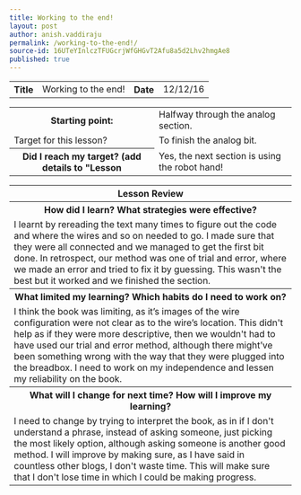 ```yaml
---
title: Working to the end!
layout: post
author: anish.vaddiraju
permalink: /working-to-the-end!/
source-id: 16UTeYInlczTFUGcrjWfGHGvT2Afu8a5d2Lhv2hmgAe8
published: true
---
```

<table>
  <tr>
    <th>Title</th>
    <td>Working to the end!</td>
    <th>Date</th>
    <td>12/12/16</td>
  </tr>
</table>


<table>
  <tr>
    <th>Starting point:</th>
    <td>Halfway through the analog section.</td>
  </tr>
  <tr>
    <td>Target for this lesson?</td>
    <td>To finish the analog bit.</td>
  </tr>
  <tr>
    <th>Did I reach my target? 
(add details to "Lesson </th>
    <td>Yes, the next section is using the robot hand!</td>
  </tr>
</table>


<table>
  <tr>
    <th>Lesson Review</th>
  </tr>
  <tr>
    <th>How did I learn? What strategies were effective?  </th>
  </tr>
  <tr>
    <td>I learnt by rereading the text many times to figure out the code and where the wires and so on needed to go. I made sure that they were all connected and we managed to get the first bit done. In retrospect, our method was one of trial and error, where we made an error and tried to fix it by guessing. This wasn't the best but it worked and we finished the section.</td>
  </tr>
  <tr>
    <th>What limited my learning? Which habits do I need to work on? </th>
  </tr>
  <tr>
    <td>I think the book was limiting, as it’s images of the wire configuration were not clear as to the wire’s location. This didn't help as if they were more descriptive, then we wouldn't had to have used our trial and error method, although there might’ve been something wrong with the way that they were plugged into the breadbox. I need to work on my independence and lessen my reliability on the book.</td>
  </tr>
  <tr>
    <th>What will I change for next time? How will I improve my learning?</th>
  </tr>
  <tr>
    <td>I need to change by trying to interpret the book, as in if I don't understand a phrase, instead of asking someone, just picking the most likely option, although asking someone is another good method. I will improve by making sure, as I have said in countless other blogs, I don't waste time. This will make sure that I don't lose time in which I could be making progress.</td>
  </tr>
</table>


